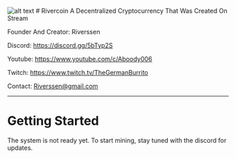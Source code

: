 ![alt text](http://rivercoin.net/common-content/logo-transparent-sml.png "Logo") # Rivercoin
A Decentralized Cryptocurrency That Was Created On Stream

Founder And Creator: Riverssen

Discord: https://discord.gg/5bTyp2S

Youtube: https://www.youtube.com/c/Aboody006

Twitch:   https://www.twitch.tv/TheGermanBurrito

Contact: Riverssen@gmail.com

------------------------------------------------------
# Getting Started

The system is not ready yet. To start mining, stay tuned
with the discord for updates.
